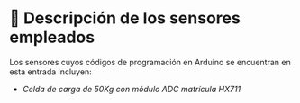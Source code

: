 # 🚙 Descripción de los sensores empleados
Los sensores cuyos códigos de programación en Arduino se encuentran en esta entrada incluyen:
  * _Celda de carga de 50Kg con módulo ADC matrícula HX711_
